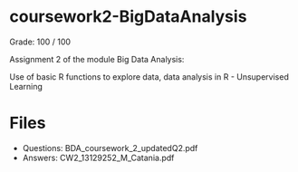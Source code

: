 # coursework2-BigDataAnalysis

Grade: 100 / 100

Assignment 2 of the module Big Data Analysis:

Use of basic R functions to explore data, data analysis in R - Unsupervised Learning

# Files

- Questions: BDA_coursework_2_updatedQ2.pdf
- Answers: CW2_13129252_M_Catania.pdf
